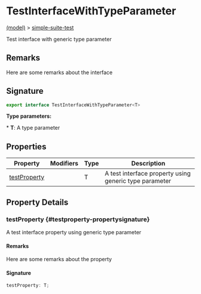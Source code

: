 
# TestInterfaceWithTypeParameter

[(model)](./index) &gt; [simple-suite-test](./simple-suite-test)

Test interface with generic type parameter

## Remarks

Here are some remarks about the interface

## Signature

```typescript
export interface TestInterfaceWithTypeParameter<T> 
```
<b>Type parameters:</b> 

\* <b>T</b>: A type parameter


## Properties

|  Property | Modifiers | Type | Description |
|  --- | --- | --- | --- |
|  [testProperty](./simple-suite-test/testinterfacewithtypeparameter-interface#testproperty-propertysignature) |  | T | A test interface property using generic type parameter |

## Property Details

### testProperty {#testproperty-propertysignature}

A test interface property using generic type parameter

#### Remarks

Here are some remarks about the property

#### Signature

```typescript
testProperty: T;
```
